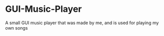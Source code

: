 # GUI-Music-Player
A small GUI music player that was made by me, and is used for playing my own songs
